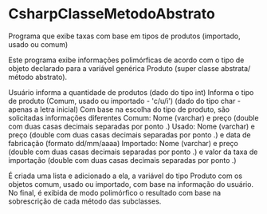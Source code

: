 # CsharpClasseMetodoAbstrato
Programa que exibe taxas com base em tipos de produtos (importado, usado ou comum)

Este programa exibe informações polimórficas de acordo com o tipo de objeto declarado para a variável genérica Produto (super classe abstrata/ método abstrato).

Usuário informa a quantidade de produtos (dado do tipo int)
Informa o tipo de produto (Comum, usado ou importado - 'c/u/i') (dado do tipo char - apenas a letra inicial)
Com base na escolha do tipo de produto, são solicitadas informações diferentes
Comum: Nome (varchar) e preço (double com duas casas decimais separadas por ponto .)
Usado: Nome (varchar) e preço (double com duas casas decimais separadas por ponto .) e data de fabricação (formato dd/mm/aaaa)
Importado: Nome (varchar) e preço (double com duas casas decimais separadas por ponto .) e valor da taxa de importação (double com duas casas decimais separadas por ponto .)

É criada uma lista e adicionado a ela, a variável do tipo Produto com os objetos comum, usado ou importado, com base na informação do usuário.
No final, é exibida de modo polimórfico o resultado com base na sobrescrição de cada método das subclasses.

